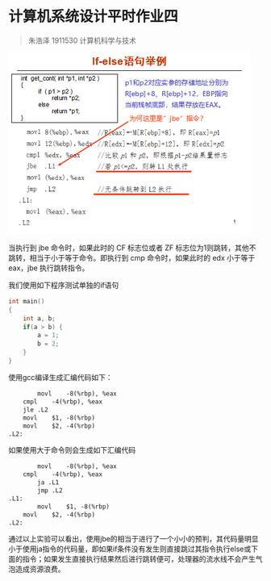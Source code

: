 # 计算机系统设计平时作业四
> 朱浩泽 1911530 计算机科学与技术

![WechatIMG236](WechatIMG236.png)

当执行到 jbe 命令时，如果此时的 CF 标志位或者 ZF 标志位为1则跳转，其他不跳转，相当于小于等于命令。即执行到 cmp 命令时，如果此时的 edx 小于等于 eax，jbe 执行跳转指令。

我们使用如下程序测试单独的if语句

```c++
int main()
{
    int a, b;
    if(a > b) {
        a = 1;
        b = 2;
    }
}
```

使用gcc编译生成汇编代码如下：

```SAS
		movl    -8(%rbp), %eax
    cmpl    -4(%rbp), %eax
    jle .L2
    movl    $1, -8(%rbp)
    movl    $2, -4(%rbp)
.L2:
```

如果使用大于命令则会生成如下汇编代码

```SAS
		movl    -8(%rbp), %eax
    cmpl    -4(%rbp), %eax
		ja .L1
		jmp .L2
.L1:
		movl    $1, -8(%rbp)
    movl    $2, -4(%rbp)
.L2:
```

通过以上实验可以看出，使用jbe的相当于进行了一个小小的预判，其代码量明显小于使用ja指令的代码量，即如果if条件没有发生则直接跳过其指令执行else或下面的指令；如果发生直接执行结果然后进行跳转便可，处理器的流水线不会产生气泡造成资源浪费。

